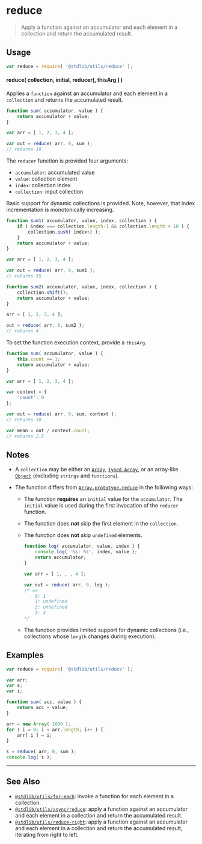 <!--

@license Apache-2.0

Copyright (c) 2018 The Stdlib Authors.

Licensed under the Apache License, Version 2.0 (the "License");
you may not use this file except in compliance with the License.
You may obtain a copy of the License at

   http://www.apache.org/licenses/LICENSE-2.0

Unless required by applicable law or agreed to in writing, software
distributed under the License is distributed on an "AS IS" BASIS,
WITHOUT WARRANTIES OR CONDITIONS OF ANY KIND, either express or implied.
See the License for the specific language governing permissions and
limitations under the License.

-->

# reduce

> Apply a function against an accumulator and each element in a collection and return the accumulated result.

<!-- Section to include introductory text. Make sure to keep an empty line after the intro `section` element and another before the `/section` close. -->

<section class="intro">

</section>

<!-- /.intro -->

<!-- Package usage documentation. -->

<section class="usage">

## Usage

```javascript
var reduce = require( '@stdlib/utils/reduce' );
```

#### reduce( collection, initial, reducer\[, thisArg ] )

Applies a `function` against an accumulator and each element in a `collection` and returns the accumulated result.

```javascript
function sum( accumulator, value ) {
    return accumulator + value;
}

var arr = [ 1, 2, 3, 4 ];

var out = reduce( arr, 0, sum );
// returns 10
```

The `reducer` function is provided four arguments:

-   `accumulator`: accumulated value
-   `value`: collection element
-   `index`: collection index
-   `collection`: input collection

Basic support for dynamic collections is provided. Note, however, that index incrementation is monotonically increasing.

```javascript
function sum1( accumulator, value, index, collection ) {
    if ( index === collection.length-1 && collection.length < 10 ) {
        collection.push( index+2 );
    }
    return accumulator + value;
}

var arr = [ 1, 2, 3, 4 ];

var out = reduce( arr, 0, sum1 );
// returns 55

function sum2( accumulator, value, index, collection ) {
    collection.shift();
    return accumulator + value;
}

arr = [ 1, 2, 3, 4 ];

out = reduce( arr, 0, sum2 );
// returns 4
```

To set the function execution context, provide a `thisArg`.

```javascript
function sum( accumulator, value ) {
    this.count += 1;
    return accumulator + value;
}

var arr = [ 1, 2, 3, 4 ];

var context = {
    'count': 0
};

var out = reduce( arr, 0, sum, context );
// returns 10

var mean = out / context.count;
// returns 2.5
```

</section>

<!-- /.usage -->

<!-- Package usage notes. Make sure to keep an empty line after the `section` element and another before the `/section` close. -->

<section class="notes">

## Notes

-   A `collection` may be either an [`Array`][mdn-array], [`Typed Array`][mdn-typed-array], or an array-like [`Object`][mdn-object] (excluding `strings` and `functions`).

-   The function differs from [`Array.prototype.reduce`][mdn-array-reduce] in the following ways:

    -   The function **requires** an `initial` value for the `accumulator`. The `initial` value is used during the first invocation of the `reducer` function.

    -   The function does **not** skip the first element in the `collection`.

    -   The function does **not** skip `undefined` elements.

        <!-- eslint-disable no-sparse-arrays, stdlib/doctest-marker -->

        ```javascript
        function log( accumulator, value, index ) {
            console.log( '%s: %s', index, value );
            return accumulator;
        }

        var arr = [ 1, , , 4 ];

        var out = reduce( arr, 0, log );
        /* =>
            0: 1
            1: undefined
            2: undefined
            3: 4
        */
        ```

    -   The function provides limited support for dynamic collections (i.e., collections whose `length` changes during execution).

</section>

<!-- /.notes -->

<!-- Package usage examples. -->

<section class="examples">

## Examples

<!-- eslint no-undef: "error" -->

```javascript
var reduce = require( '@stdlib/utils/reduce' );

var arr;
var s;
var i;

function sum( acc, value ) {
    return acc + value;
}

arr = new Array( 1000 );
for ( i = 0; i < arr.length; i++ ) {
    arr[ i ] = i;
}

s = reduce( arr, 0, sum );
console.log( s );
```

</section>

<!-- /.examples -->

<!-- Section to include cited references. If references are included, add a horizontal rule *before* the section. Make sure to keep an empty line after the `section` element and another before the `/section` close. -->

<section class="references">

</section>

<!-- /.references -->

<!-- Section for related `stdlib` packages. Do not manually edit this section, as it is automatically populated. -->

<section class="related">

* * *

## See Also

-   <span class="package-name">[`@stdlib/utils/for-each`][@stdlib/utils/for-each]</span><span class="delimiter">: </span><span class="description">invoke a function for each element in a collection.</span>
-   <span class="package-name">[`@stdlib/utils/async/reduce`][@stdlib/utils/async/reduce]</span><span class="delimiter">: </span><span class="description">apply a function against an accumulator and each element in a collection and return the accumulated result.</span>
-   <span class="package-name">[`@stdlib/utils/reduce-right`][@stdlib/utils/reduce-right]</span><span class="delimiter">: </span><span class="description">apply a function against an accumulator and each element in a collection and return the accumulated result, iterating from right to left.</span>

</section>

<!-- /.related -->

<!-- Section for all links. Make sure to keep an empty line after the `section` element and another before the `/section` close. -->

<section class="links">

[mdn-array]: https://developer.mozilla.org/en-US/docs/Web/JavaScript/Reference/Global_Objects/Array

[mdn-typed-array]: https://developer.mozilla.org/en-US/docs/Web/JavaScript/Reference/Global_Objects/TypedArray

[mdn-object]: https://developer.mozilla.org/en-US/docs/Web/JavaScript/Reference/Global_Objects/Object

[mdn-array-reduce]: https://developer.mozilla.org/en-US/docs/Web/JavaScript/Reference/Global_Objects/Array/reduce

<!-- <related-links> -->

[@stdlib/utils/for-each]: https://github.com/stdlib-js/utils/tree/main/for-each

[@stdlib/utils/async/reduce]: https://github.com/stdlib-js/utils/tree/main/async/reduce

[@stdlib/utils/reduce-right]: https://github.com/stdlib-js/utils/tree/main/reduce-right

<!-- </related-links> -->

</section>

<!-- /.links -->

